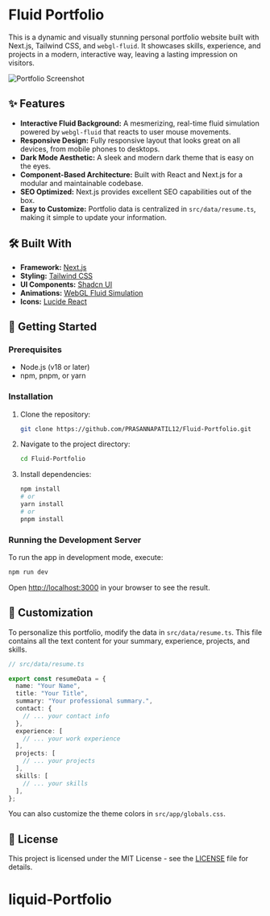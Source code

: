 # Fluid Portfolio

This is a dynamic and visually stunning personal portfolio website built with Next.js, Tailwind CSS, and `webgl-fluid`. It showcases skills, experience, and projects in a modern, interactive way, leaving a lasting impression on visitors.

![Portfolio Screenshot](https://github.com/PRASANNAPATIL12/Fluid-Portfolio/assets/92949706/57d6ca8e-90eb-4028-a621-08103310f845)

## ✨ Features

- **Interactive Fluid Background:** A mesmerizing, real-time fluid simulation powered by `webgl-fluid` that reacts to user mouse movements.
- **Responsive Design:** Fully responsive layout that looks great on all devices, from mobile phones to desktops.
- **Dark Mode Aesthetic:** A sleek and modern dark theme that is easy on the eyes.
- **Component-Based Architecture:** Built with React and Next.js for a modular and maintainable codebase.
- **SEO Optimized:** Next.js provides excellent SEO capabilities out of the box.
- **Easy to Customize:** Portfolio data is centralized in `src/data/resume.ts`, making it simple to update your information.

## 🛠️ Built With

- **Framework:** [Next.js](https://nextjs.org/)
- **Styling:** [Tailwind CSS](https://tailwindcss.com/)
- **UI Components:** [Shadcn UI](https://ui.shadcn.com/)
- **Animations:** [WebGL Fluid Simulation](https://github.com/PavelDoGreat/WebGL-Fluid-Simulation)
- **Icons:** [Lucide React](https://lucide.dev/)

## 🚀 Getting Started

### Prerequisites

- Node.js (v18 or later)
- npm, pnpm, or yarn

### Installation

1. Clone the repository:
   ```sh
   git clone https://github.com/PRASANNAPATIL12/Fluid-Portfolio.git
   ```
2. Navigate to the project directory:
   ```sh
   cd Fluid-Portfolio
   ```
3. Install dependencies:
   ```sh
   npm install
   # or
   yarn install
   # or
   pnpm install
   ```

### Running the Development Server

To run the app in development mode, execute:
```sh
npm run dev
```
Open [http://localhost:3000](http://localhost:3000) in your browser to see the result.

## 🔧 Customization

To personalize this portfolio, modify the data in `src/data/resume.ts`. This file contains all the text content for your summary, experience, projects, and skills.

```typescript
// src/data/resume.ts

export const resumeData = {
  name: "Your Name",
  title: "Your Title",
  summary: "Your professional summary.",
  contact: {
    // ... your contact info
  },
  experience: [
    // ... your work experience
  ],
  projects: [
    // ... your projects
  ],
  skills: [
    // ... your skills
  ],
};
```

You can also customize the theme colors in `src/app/globals.css`.

## 📜 License

This project is licensed under the MIT License - see the [LICENSE](LICENSE) file for details.
# liquid-Portfolio
